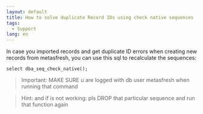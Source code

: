```yaml
---
layout: default
title: How to solve duplicate Record IDs using check native sequences
tags:
  - Support
lang: en
---
```


In case you imported records and get duplicate ID errors when creating new records from metasfresh, you can use this sql to recalculate the sequences:

`select dba_seq_check_native();`


> Important: MAKE SURE u are logged with db user metasfresh when running that command 

> Hint: and if is not working: pls DROP that particular sequence and run that function again
